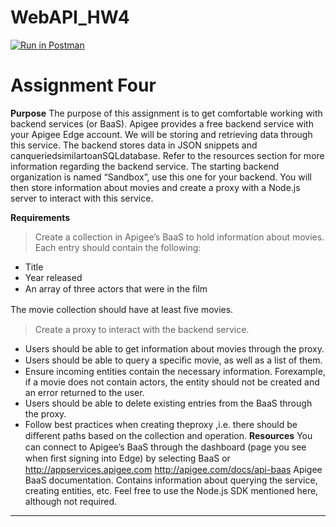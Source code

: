 # WebAPI_HW4

[![Run in Postman](https://run.pstmn.io/button.svg)](https://app.getpostman.com/run-collection/3b1a2b235e1985dac688)

Assignment Four
===============
**Purpose**
The purpose of this assignment is to get comfortable working with backend services (or BaaS). Apigee provides a free backend service with your Apigee Edge account. We will be storing and retrieving data through this service. The backend stores data in JSON snippets and canqueriedsimilartoanSQLdatabase. Refer to the resources section for more information regarding the backend service. The starting backend organization is named “Sandbox”, use this one for your backend.
You will then store information about movies and create a proxy with a Node.js server to interact with this service.

**Requirements**
>Create a collection in Apigee’s BaaS to hold information about movies.
 Each entry should contain the following: 
 - Title
 - Year released
 - An array of three actors that were in the ﬁlm
 
The movie collection should have at least ﬁve movies. 
> Create a proxy to interact with the backend service.

 - Users should be able to get information about movies through the proxy.
 - Users should be able to query a speciﬁc movie, as well as a list of them. 
 - Ensure incoming entities contain the necessary information. Forexample, if a movie does not contain actors, the entity should not be created and an error returned to the user.
 - Users should be able to delete existing entries from the BaaS through the proxy. 
 - Follow best practices when creating theproxy ,i.e. there should be diﬀerent paths based on the collection and operation.
**Resources**
You can connect to Apigee’s BaaS through the dashboard (page you see when ﬁrst signing into Edge) by selecting BaaS or http://appservices.apigee.com 
http://apigee.com/docs/api-baas 
Apigee BaaS documentation. 
Contains information about querying the service, creating entities, etc. Feel free to use the Node.js SDK mentioned here, although
not required.


----------


     
